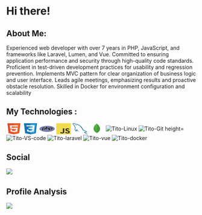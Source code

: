 # Hi there!

## About Me:
Experienced web developer with over 7 years in PHP, JavaScript, and frameworks like Laravel, Lumen, and Vue. Committed to ensuring application performance and security through high-quality code standards. Proficient in test-driven development practices for usability and regression prevention. Implements MVC pattern for clear organization of business logic and user interface. Leads agile meetings, emphasizing results and proactive obstacle resolution. Skilled in Docker for environment configuration and scalability


## My Technologies :
<div>
  <img align="center" alt="Tito-HTML" height="30" width="40" src="https://raw.githubusercontent.com/devicons/devicon/master/icons/html5/html5-original.svg">
  <img align="center" alt="Tito-CSS" height="30" width="40" src="https://raw.githubusercontent.com/devicons/devicon/master/icons/css3/css3-original.svg">
  <img align="center" alt="Tito-Php" height="30" width="40" src="https://raw.githubusercontent.com/devicons/devicon/master/icons/php/php-original.svg">
  <img align="center" alt="Tito-Javascript" height="30" width="40" src="https://raw.githubusercontent.com/devicons/devicon/master/icons/javascript/javascript-original.svg">
  <img align="center" alt="Tito-MYSQL" height="30" width="40" src="https://raw.githubusercontent.com/devicons/devicon/master/icons/mysql/mysql-original.svg">
  <img align="center" alt="Tito-MongoDB" height="30" width="40" src="https://raw.githubusercontent.com/devicons/devicon/master/icons/mongodb/mongodb-original.svg">
  <img align="center"alt="Tito-Linux" height="30" width="40" src="https://cdn.jsdelivr.net/gh/devicons/devicon@latest/icons/linux/linux-original.svg" />
  <img align="center"alt="Tito-Git height="20" width="40" src="https://cdn.jsdelivr.net/gh/devicons/devicon@latest/icons/git/git-original.svg" />
  <img align="center"alt="Tito-VS-code" height="30" width="40" src="https://cdn.jsdelivr.net/gh/devicons/devicon@latest/icons/vscode/vscode-original.svg" />
  <img align="center"alt="Tito-laravel" height="30" width="40" src="https://cdn.jsdelivr.net/gh/devicons/devicon@latest/icons/laravel/laravel-original.svg" />
  <img align="center"alt="Tito-vue" height="30" width="40" src="https://cdn.jsdelivr.net/gh/devicons/devicon@latest/icons/vuejs/vuejs-original.svg" />
  <img align="center"alt="Tito-docker" height="30" width="40" src="https://cdn.jsdelivr.net/gh/devicons/devicon@latest/icons/docker/docker-original.svg" />

  

</div>

## Social
<!-- <a><img src="https://img.shields.io/badge/TikTok-000000?style=for-the-badge&logo=tiktok&logoColor=white"></img></a>
<a><img src="https://img.shields.io/badge/YouTube-FF0000?style=for-the-badge&logo=youtube&logoColor=white"></img></a> -->
<a href="https://www.linkedin.com/in/tito-roosch-queiroz/" target="_blank"><img src="https://img.shields.io/badge/-LinkedIn-%230077B5?style=for-the-badge&logo=linkedin&logoColor=white"></a>


## Profile Analysis
<a href="https://github.com/titoRoosch">
<img height="160em" src="https://github-readme-stats.vercel.app/api/top-langs/?username=titoRoosch&layout=compact&langs_count=7&theme=dark"/>
